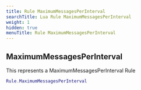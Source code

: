 ```yaml
---
title: Rule MaximumMessagesPerInterval
searchTitle: Lua Rule MaximumMessagesPerInterval
weight: 1
hidden: true
menuTitle: Rule MaximumMessagesPerInterval
---
```

## MaximumMessagesPerInterval

This represents a MaximumMessagesPerInterval Rule
```lua
Rule.MaximumMessagesPerInterval
```